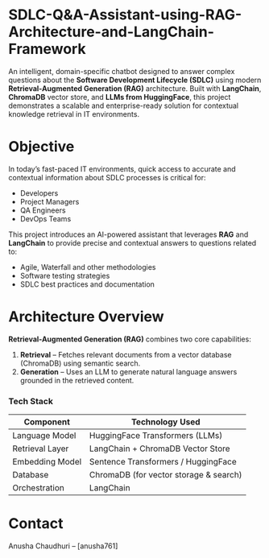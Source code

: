 # SDLC-Q&A-Assistant-using-RAG-Architecture-and-LangChain-Framework
An intelligent, domain-specific chatbot designed to answer complex questions about the **Software Development Lifecycle (SDLC)** using modern **Retrieval-Augmented Generation (RAG)** architecture. Built with **LangChain**, **ChromaDB** vector store, and **LLMs from HuggingFace**, this project demonstrates a scalable and enterprise-ready solution for contextual knowledge retrieval in IT environments.

# Objective
In today’s fast-paced IT environments, quick access to accurate and contextual information about SDLC processes is critical for:

- Developers  
- Project Managers  
- QA Engineers  
- DevOps Teams

This project introduces an AI-powered assistant that leverages **RAG** and **LangChain** to provide precise and contextual answers to questions related to:

- Agile, Waterfall and other methodologies  
- Software testing strategies  
- SDLC best practices and documentation

# Architecture Overview
**Retrieval-Augmented Generation (RAG)** combines two core capabilities:

1. **Retrieval** – Fetches relevant documents from a vector database (ChromaDB) using semantic search.
2. **Generation** – Uses an LLM to generate natural language answers grounded in the retrieved content.

### Tech Stack

| Component         | Technology Used                          |
|------------------|------------------------------------------|
| Language Model    | HuggingFace Transformers (LLMs)         |
| Retrieval Layer   | LangChain + ChromaDB Vector Store       |
| Embedding Model   | Sentence Transformers / HuggingFace     |
| Database          | ChromaDB (for vector storage & search)  |
| Orchestration     | LangChain                               |





# Contact
Anusha Chaudhuri – [anusha761]
